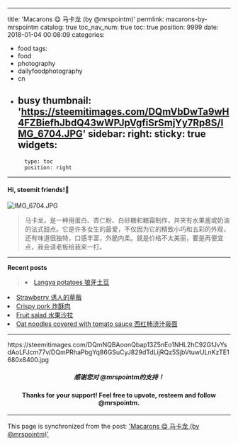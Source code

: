
---
title: 'Macarons 😋 马卡龙 (by @mrspointm)'
permlink: macarons-by-mrspointm
catalog: true
toc_nav_num: true
toc: true
position: 9999
date: 2018-01-04 00:08:09
categories:
- food
tags:
- food
- photography
- dailyfoodphotography
- cn
- busy
thumbnail: 'https://steemitimages.com/DQmVbDwTa9wH4FZBiefhJbdQ43wWPJpVgfiSrSmjYy7Rp8S/IMG_6704.JPG'
sidebar:
    right:
        sticky: true
widgets:
    -
        type: toc
        position: right
---


#### Hi, steemit friends!💙

![IMG_6704.JPG](https://steemitimages.com/DQmVbDwTa9wH4FZBiefhJbdQ43wWPJpVgfiSrSmjYy7Rp8S/IMG_6704.JPG)

>马卡龙，是一种用蛋白、杏仁粉、白砂糖和糖霜制作，并夹有水果酱或奶油的法式甜点。它是许多女生的最爱，不仅因为它的精致小巧和五彩的外观，还有味道很独特，口感丰富，外脆内柔。就是价格不太美丽，要是再便宜点，我会请老板给我来一打。

**** 
<strong>Recent posts</strong>
><li><a href="https://steemit.com/food/@mrspointm/langya-potatoes-its-shape-looks-like-canine-teeth-by-mrspointm">Langya potatoes 狼牙土豆</a></li>
<li><a href="https://steemit.com/food/@mrspointm/strawberry-by-mrspointm">Strawberry 诱人的草莓</a></li>
<li><a href="https://steemit.com/food/@mrspointm/crispy-pork-by-mrspointm">Crispy pork 炸酥肉 </a></li>
<li><a href="https://steemit.com/food/@mrspointm/fruit-salad-by-mrspointm">Fruit salad 水果沙拉</a></li>
<li><a href="https://steemit.com/food/@mrspointm/oat-noodles-covered-with-tomato-sauce-by-mrspointm">Oat noodles covered with tomato sauce 西红柿浇汁莜面</a></li>


****
<div class="pull-left">https://steemitimages.com/DQmNQBAoonQbap13Z5nEo1NHL2hC92GfJvYsdAoLFJcm77v/DQmPRhaPbgYq86GSuCyJ829dTdLijRQz5SjbVtuwULnKzTE1680x8400.jpg</div>



##### <center>感谢您对 @mrspointm的支持！</center>
#### <center>Thanks for your support! Feel free to upvote, resteem and follow @mrspointm.</center>

- - -

This page is synchronized from the post: ['Macarons 😋 马卡龙 (by @mrspointm)'](https://steemit.com/@mrspointm/macarons-by-mrspointm)
